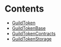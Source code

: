 

# Contents
- [GuildToken](GuildToken.sol/contract.GuildToken.md)
- [GuildTokenBase](GuildTokenBase.sol/abstract.GuildTokenBase.md)
- [GuildTokenContracts](GuildTokenContracts.sol/abstract.GuildTokenContracts.md)
- [GuildTokenStorage](GuildTokenStorage.sol/library.GuildTokenStorage.md)
